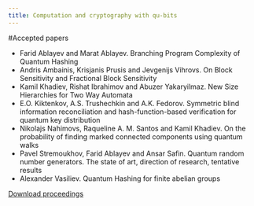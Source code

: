```yaml
---
title: Computation and cryptography with qu-bits
---
```


#Accepted papers

* Farid Ablayev and Marat Ablayev. Branching Program Complexity of Quantum Hashing 
* Andris Ambainis, Krisjanis Prusis and Jevgenijs Vihrovs. On Block Sensitivity and Fractional Block Sensitivity 
* Kamil Khadiev, Rishat Ibrahimov and Abuzer Yakaryilmaz. New Size Hierarchies for Two Way Automata
* E.O. Kiktenkov, A.S. Trushechkin and A.K. Fedorov. Symmetric blind information reconciliation and hash-function-based verification for quantum key distribution
* Nikolajs Nahimovs, Raqueline A. M. Santos and Kamil Khadiev. On the probability of finding marked connected components using quantum walks
* Pavel Stremoukhov, Farid Ablayev and Ansar Safin. Quantum random number generators. The state of art, direction of research, tentative results
* Alexander Vasiliev. Quantum Hashing for finite abelian groups

<a href="ccq_papers.pdf">Download proceedings</a>